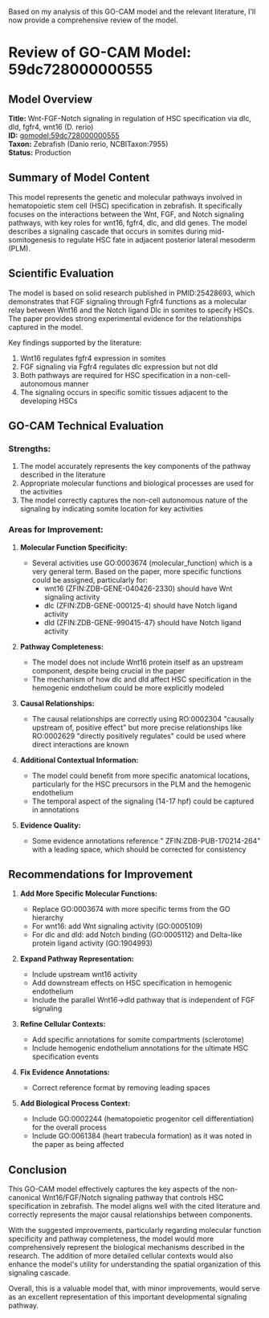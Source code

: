 Based on my analysis of this GO-CAM model and the relevant literature, I'll now provide a comprehensive review of the model.

# Review of GO-CAM Model: 59dc728000000555

## Model Overview
**Title:** Wnt-FGF-Notch signaling in regulation of HSC specification via dlc, dld, fgfr4, wnt16 (D. rerio)  
**ID:** [gomodel:59dc728000000555](https://bioregistry.io/go.model:59dc728000000555)  
**Taxon:** Zebrafish (Danio rerio, NCBITaxon:7955)  
**Status:** Production

## Summary of Model Content
This model represents the genetic and molecular pathways involved in hematopoietic stem cell (HSC) specification in zebrafish. It specifically focuses on the interactions between the Wnt, FGF, and Notch signaling pathways, with key roles for wnt16, fgfr4, dlc, and dld genes. The model describes a signaling cascade that occurs in somites during mid-somitogenesis to regulate HSC fate in adjacent posterior lateral mesoderm (PLM).

## Scientific Evaluation

The model is based on solid research published in PMID:25428693, which demonstrates that FGF signaling through Fgfr4 functions as a molecular relay between Wnt16 and the Notch ligand Dlc in somites to specify HSCs. The paper provides strong experimental evidence for the relationships captured in the model.

Key findings supported by the literature:
1. Wnt16 regulates fgfr4 expression in somites
2. FGF signaling via Fgfr4 regulates dlc expression but not dld
3. Both pathways are required for HSC specification in a non-cell-autonomous manner
4. The signaling occurs in specific somitic tissues adjacent to the developing HSCs

## GO-CAM Technical Evaluation

### Strengths:
1. The model accurately represents the key components of the pathway described in the literature
2. Appropriate molecular functions and biological processes are used for the activities
3. The model correctly captures the non-cell autonomous nature of the signaling by indicating somite location for key activities

### Areas for Improvement:

1. **Molecular Function Specificity:**
   - Several activities use GO:0003674 (molecular_function) which is a very general term. Based on the paper, more specific functions could be assigned, particularly for:
     - wnt16 (ZFIN:ZDB-GENE-040426-2330) should have Wnt signaling activity
     - dlc (ZFIN:ZDB-GENE-000125-4) should have Notch ligand activity
     - dld (ZFIN:ZDB-GENE-990415-47) should have Notch ligand activity

2. **Pathway Completeness:**
   - The model does not include Wnt16 protein itself as an upstream component, despite being crucial in the paper
   - The mechanism of how dlc and dld affect HSC specification in the hemogenic endothelium could be more explicitly modeled

3. **Causal Relationships:**
   - The causal relationships are correctly using RO:0002304 "causally upstream of, positive effect" but more precise relationships like RO:0002629 "directly positively regulates" could be used where direct interactions are known

4. **Additional Contextual Information:**
   - The model could benefit from more specific anatomical locations, particularly for the HSC precursors in the PLM and the hemogenic endothelium
   - The temporal aspect of the signaling (14-17 hpf) could be captured in annotations

5. **Evidence Quality:**
   - Some evidence annotations reference " ZFIN:ZDB-PUB-170214-264" with a leading space, which should be corrected for consistency

## Recommendations for Improvement

1. **Add More Specific Molecular Functions:**
   - Replace GO:0003674 with more specific terms from the GO hierarchy
   - For wnt16: add Wnt signaling activity (GO:0005109)
   - For dlc and dld: add Notch binding (GO:0005112) and Delta-like protein ligand activity (GO:1904993)

2. **Expand Pathway Representation:**
   - Include upstream wnt16 activity
   - Add downstream effects on HSC specification in hemogenic endothelium
   - Include the parallel Wnt16→dld pathway that is independent of FGF signaling

3. **Refine Cellular Contexts:**
   - Add specific annotations for somite compartments (sclerotome)
   - Include hemogenic endothelium annotations for the ultimate HSC specification events

4. **Fix Evidence Annotations:**
   - Correct reference format by removing leading spaces

5. **Add Biological Process Context:**
   - Include GO:0002244 (hematopoietic progenitor cell differentiation) for the overall process
   - Include GO:0061384 (heart trabecula formation) as it was noted in the paper as being affected

## Conclusion

This GO-CAM model effectively captures the key aspects of the non-canonical Wnt16/FGF/Notch signaling pathway that controls HSC specification in zebrafish. The model aligns well with the cited literature and correctly represents the major causal relationships between components.

With the suggested improvements, particularly regarding molecular function specificity and pathway completeness, the model would more comprehensively represent the biological mechanisms described in the research. The addition of more detailed cellular contexts would also enhance the model's utility for understanding the spatial organization of this signaling cascade.

Overall, this is a valuable model that, with minor improvements, would serve as an excellent representation of this important developmental signaling pathway.